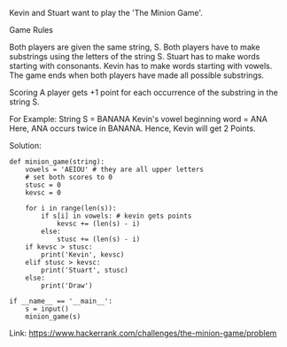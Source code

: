 Kevin and Stuart want to play the 'The Minion Game'.

Game Rules

Both players are given the same string, S.
Both players have to make substrings using the letters of the string S.
Stuart has to make words starting with consonants.
Kevin has to make words starting with vowels.
The game ends when both players have made all possible substrings.

Scoring
A player gets +1 point for each occurrence of the substring in the string S.

For Example:
String S = BANANA
Kevin's vowel beginning word = ANA
Here, ANA occurs twice in BANANA. Hence, Kevin will get 2 Points.

Solution:
```
def minion_game(string):
    vowels = 'AEIOU' # they are all upper letters
    # set both scores to 0
    stusc = 0
    kevsc = 0
    
    for i in range(len(s)):
        if s[i] in vowels: # kevin gets points
            kevsc += (len(s) - i)
        else:
            stusc += (len(s) - i)
    if kevsc > stusc:
        print('Kevin', kevsc)
    elif stusc > kevsc:
        print('Stuart', stusc)
    else:
        print('Draw')
            
if __name__ == '__main__':
    s = input()
    minion_game(s)

```
Link: https://www.hackerrank.com/challenges/the-minion-game/problem
